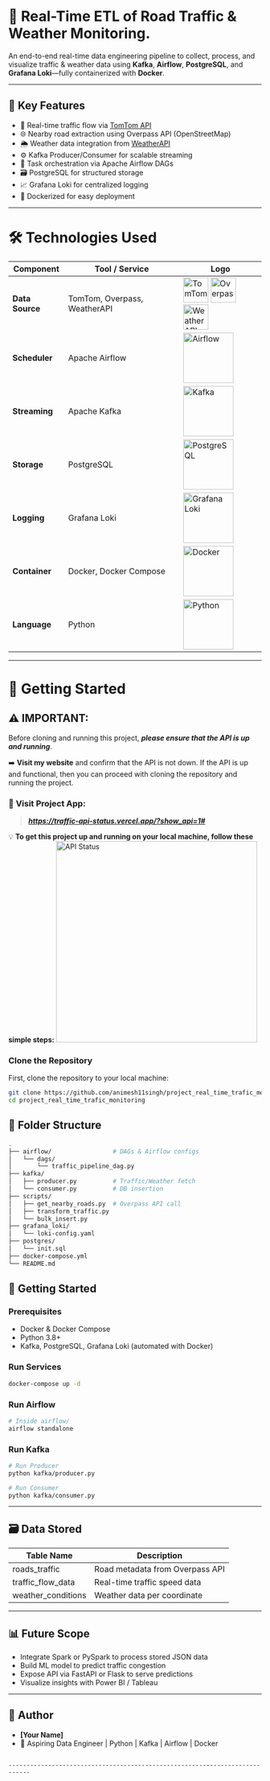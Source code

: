 # 🚦 Real-Time  ETL of Road Traffic & Weather Monitoring.

An end-to-end real-time data engineering pipeline to collect, process, and visualize traffic & weather data using **Kafka**, **Airflow**, **PostgreSQL**, and **Grafana Loki**—fully containerized with **Docker**.

---

## 📌 Key Features

- 🔄 Real-time traffic flow via [TomTom API](https://developer.tomtom.com/)
- 🌐 Nearby road extraction using Overpass API (OpenStreetMap)
- 🌦️ Weather data integration from [WeatherAPI](https://www.weatherapi.com/)
- ⚙️ Kafka Producer/Consumer for scalable streaming
- 📅 Task orchestration via Apache Airflow DAGs
- 🗃️ PostgreSQL for structured storage
- 📈 Grafana Loki for centralized logging
- 🐳 Dockerized for easy deployment

---
# 🛠️ Technologies Used

| Component      | Tool / Service        | Logo                              |
|----------------|-----------------------|-----------------------------------|
| **Data Source** | TomTom, Overpass, WeatherAPI | <img src="https://upload.wikimedia.org/wikipedia/commons/c/c1/Tomtom_logo.jpg" alt="TomTom" width="50"/> <img src="https://upload.wikimedia.org/wikipedia/commons/thumb/b/b0/Openstreetmap_logo.svg/225px-Openstreetmap_logo.svg.png" alt="Overpass" width="50"/> <img src="https://openweathermap.org/themes/openweathermap/assets/img/logo_white_cropped.png" alt="WeatherAPI" width="50"/> |
| **Scheduler**  | Apache Airflow         | <img src="https://icon.icepanel.io/Technology/svg/Apache-Airflow.svg" alt="Airflow" width="100"/> |
| **Streaming**  | Apache Kafka           | <img src="https://svn.apache.org/repos/asf/kafka/site/logos/originals/png/WIDE%20-%20White%20on%20Transparent.png" alt="Kafka" width="100"/> |
| **Storage**    | PostgreSQL             | <img src="https://www.logo.wine/a/logo/PostgreSQL/PostgreSQL-Logo.wine.svg" alt="PostgreSQL" width="100"/> |
| **Logging**    | Grafana Loki           | <img src="https://w7.pngwing.com/pngs/434/923/png-transparent-grafana-hd-logo-thumbnail.png" alt="Grafana Loki" width="100"/> |
| **Container**  | Docker, Docker Compose | <img src="https://cdn4.iconfinder.com/data/icons/logos-and-brands/512/97_Docker_logo_logos-1024.png" alt="Docker" width="100"/>|
| **Language**   | Python                 | <img src="https://s3.dualstack.us-east-2.amazonaws.com/pythondotorg-assets/media/community/logos/python-logo-only.png" alt="Python" width="100"/>|

---

# 🚀 Getting Started

## ⚠️ IMPORTANT:

Before cloning and running this project, **_please ensure that the API is up and running_**. 

➡️ **Visit my website** and confirm that the API is not down. If the API is up and functional, then you can proceed with cloning the repository and running the project.

### 🔗 **Visit Project App**:  
> _**https://traffic-api-status.vercel.app/?show_api=1#**_

💡 **To get this project up and running on your local machine, follow these simple steps:**
<img src="https://icon.icepanel.io/Technology/svg/Apache-Airflow.svg" alt="API Status" width="400"/>



###  Clone the Repository

First, clone the repository to your local machine:

```bash
git clone https://github.com/animesh11singh/project_real_time_trafic_monitoring.git
cd project_real_time_trafic_monitoring
```



## 📂 Folder Structure

```bash
.
├── airflow/                 # DAGs & Airflow configs
│   └── dags/
│       └── traffic_pipeline_dag.py
├── kafka/
│   ├── producer.py          # Traffic/Weather fetch
│   └── consumer.py          # DB insertion
├── scripts/
│   ├── get_nearby_roads.py  # Overpass API call
│   ├── transform_traffic.py
│   └── bulk_insert.py
├── grafana_loki/
│   └── loki-config.yaml
├── postgres/
│   └── init.sql
├── docker-compose.yml
└── README.md

```




## 🚀 Getting Started

### Prerequisites

- Docker & Docker Compose
- Python 3.8+
- Kafka, PostgreSQL, Grafana Loki (automated with Docker)

### Run Services

```bash
docker-compose up -d
```

### Run Airflow

```bash
# Inside airflow/
airflow standalone
```

### Run Kafka

```bash
# Run Producer
python kafka/producer.py

# Run Consumer
python kafka/consumer.py
```

---

## 🗃️ Data Stored

| Table Name       | Description                      |
|------------------|----------------------------------|
| roads_traffic     | Road metadata from Overpass API |
| traffic_flow_data | Real-time traffic speed data    |
| weather_conditions| Weather data per coordinate     |

---

## 📊 Future Scope

- Integrate Spark or PySpark to process stored JSON data
- Build ML model to predict traffic congestion
- Expose API via FastAPI or Flask to serve predictions
- Visualize insights with Power BI / Tableau

---

## 👤 Author

- **[Your Name]**
- 💼 Aspiring Data Engineer | Python | Kafka | Airflow | Docker
```

----------------------------------------------------------------------------
